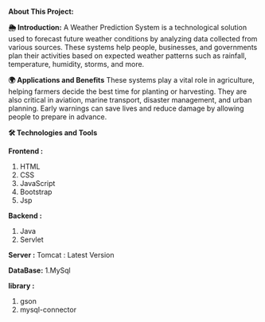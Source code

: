 **About This Project:**

**🌦️ Introduction:**
A Weather Prediction System is a technological solution used to forecast future weather conditions by analyzing data collected from various sources. These systems help people, businesses, and governments plan their activities based on expected weather patterns such as rainfall, temperature, humidity, storms, and more.

**🌍 Applications and Benefits**
These systems play a vital role in agriculture, helping farmers decide the best time for planting or harvesting. They are also critical in aviation, marine transport, disaster management, and urban planning. Early warnings can save lives and reduce damage by allowing people to prepare in advance.

**🛠️ Technologies and Tools**

**Frontend :**
1. HTML
2. CSS
3. JavaScript
4. Bootstrap
5. Jsp

**Backend :**  
1. Java
2. Servlet

**Server :**
Tomcat : Latest Version

**DataBase:**
1.MySql

**library :**
1. gson
2. mysql-connector
